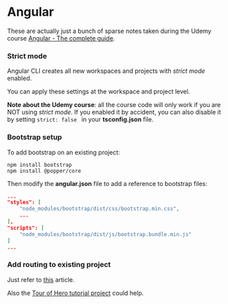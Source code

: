 
# Angular

These are actually just a bunch of sparse notes taken during the Udemy course [Angular - The complete guide](https://www.udemy.com/course/the-complete-guide-to-angular-2).


### Strict mode

Angular CLI creates all new workspaces and projects with *strict mode* enabled.

You can apply these settings at the workspace and project level.

**Note about the Udemy course**: all the course code will only work if you are NOT using *strict mode*. If you enabled it by accident, you can also disable it by setting `strict: false ` in your **tsconfig.json** file.


### Bootstrap setup

To add bootstrap on an existing project:

```
npm install bootstrap
npm install @popper/core
```

Then modify the **angular.json** file to add a reference to bootstrap files:

```json
...
"styles": [
    "node_modules/bootstrap/dist/css/bootstrap.min.css",
    ...
],
"scripts": [
    "node_modules/bootstrap/dist/js/bootstrap.bundle.min.js"
]
...
```

### Add routing to existing project

Just refer to [this](https://www.samjulien.com/add-routing-existing-angular-project) article.

Also the [Tour of Hero tutorial project](https://angular.io/tutorial/toh-pt5) could help.